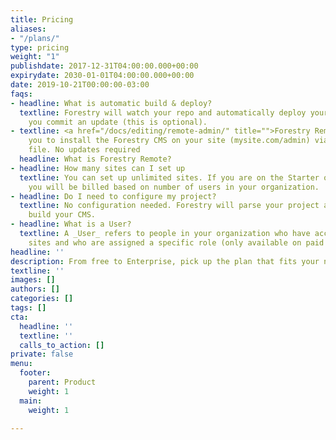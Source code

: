 ```yaml
---
title: Pricing
aliases:
- "/plans/"
type: pricing
weight: "1"
publishdate: 2017-12-31T04:00:00.000+00:00
expirydate: 2030-01-01T04:00:00.000+00:00
date: 2019-10-21T00:00:00-03:00
faqs:
- headline: What is automatic build & deploy?
  textline: Forestry will watch your repo and automatically deploy your site whenever
    you commit an update (this is optional).
- textline: <a href="/docs/editing/remote-admin/" title="">Forestry Remote</a> allows
    you to install the Forestry CMS on your site (mysite.com/admin) via a single html
    file. No updates required
  headline: What is Forestry Remote?
- headline: How many sites can I set up
  textline: You can set up unlimited sites. If you are on the Starter or Pro plan,
    you will be billed based on number of users in your organization.
- headline: Do I need to configure my project?
  textline: No configuration needed. Forestry will parse your project and automatically
    build your CMS.
- headline: What is a User?
  textline: A _User_ refers to people in your organization who have access to your
    sites and who are assigned a specific role (only available on paid plans).
headline: ''
description: From free to Enterprise, pick up the plan that fits your needs.
textline: ''
images: []
authors: []
categories: []
tags: []
cta:
  headline: ''
  textline: ''
  calls_to_action: []
private: false
menu:
  footer:
    parent: Product
    weight: 1
  main:
    weight: 1

---
```

